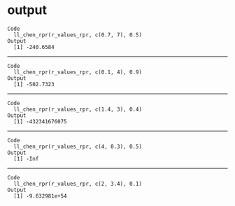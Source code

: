 # output

    Code
      ll_chen_rpr(r_values_rpr, c(0.7, 7), 0.5)
    Output
      [1] -240.6584

---

    Code
      ll_chen_rpr(r_values_rpr, c(0.1, 4), 0.9)
    Output
      [1] -502.7323

---

    Code
      ll_chen_rpr(r_values_rpr, c(1.4, 3), 0.4)
    Output
      [1] -432341676075

---

    Code
      ll_chen_rpr(r_values_rpr, c(4, 0.3), 0.5)
    Output
      [1] -Inf

---

    Code
      ll_chen_rpr(r_values_rpr, c(2, 3.4), 0.1)
    Output
      [1] -9.632981e+54

